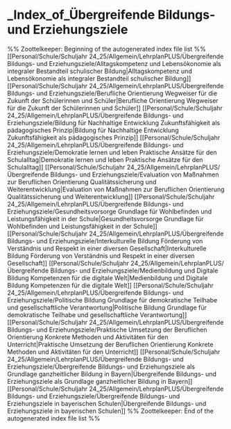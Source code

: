 # _Index_of_Übergreifende Bildungs- und Erziehungsziele
%% Zoottelkeeper: Beginning of the autogenerated index file list  %%
 [[Personal/Schule/Schuljahr 24_25/Allgemein/LehrplanPLUS/Übergreifende Bildungs- und Erziehungsziele/Alltagskompetenz und Lebensökonomie als integraler Bestandteil schulischer Bildung|Alltagskompetenz und Lebensökonomie als integraler Bestandteil schulischer Bildung]]
 [[Personal/Schule/Schuljahr 24_25/Allgemein/LehrplanPLUS/Übergreifende Bildungs- und Erziehungsziele/Berufliche Orientierung Wegweiser für die Zukunft der Schülerinnen und Schüler|Berufliche Orientierung Wegweiser für die Zukunft der Schülerinnen und Schüler]]
 [[Personal/Schule/Schuljahr 24_25/Allgemein/LehrplanPLUS/Übergreifende Bildungs- und Erziehungsziele/Bildung für Nachhaltige Entwicklung Zukunftsfähigkeit als pädagogisches Prinzip|Bildung für Nachhaltige Entwicklung Zukunftsfähigkeit als pädagogisches Prinzip]]
 [[Personal/Schule/Schuljahr 24_25/Allgemein/LehrplanPLUS/Übergreifende Bildungs- und Erziehungsziele/Demokratie lernen und leben Praktische Ansätze für den Schulalltag|Demokratie lernen und leben Praktische Ansätze für den Schulalltag]]
 [[Personal/Schule/Schuljahr 24_25/Allgemein/LehrplanPLUS/Übergreifende Bildungs- und Erziehungsziele/Evaluation von Maßnahmen zur Beruflichen Orientierung Qualitätssicherung und Weiterentwicklung|Evaluation von Maßnahmen zur Beruflichen Orientierung Qualitätssicherung und Weiterentwicklung]]
 [[Personal/Schule/Schuljahr 24_25/Allgemein/LehrplanPLUS/Übergreifende Bildungs- und Erziehungsziele/Gesundheitsvorsorge Grundlage für Wohlbefinden und Leistungsfähigkeit in der Schule|Gesundheitsvorsorge Grundlage für Wohlbefinden und Leistungsfähigkeit in der Schule]]
 [[Personal/Schule/Schuljahr 24_25/Allgemein/LehrplanPLUS/Übergreifende Bildungs- und Erziehungsziele/Interkulturelle Bildung Förderung von Verständnis und Respekt in einer diversen Gesellschaft|Interkulturelle Bildung Förderung von Verständnis und Respekt in einer diversen Gesellschaft]]
 [[Personal/Schule/Schuljahr 24_25/Allgemein/LehrplanPLUS/Übergreifende Bildungs- und Erziehungsziele/Medienbildung und Digitale Bildung Kompetenzen für die digitale Welt|Medienbildung und Digitale Bildung Kompetenzen für die digitale Welt]]
 [[Personal/Schule/Schuljahr 24_25/Allgemein/LehrplanPLUS/Übergreifende Bildungs- und Erziehungsziele/Politische Bildung Grundlage für demokratische Teilhabe und gesellschaftliche Verantwortung|Politische Bildung Grundlage für demokratische Teilhabe und gesellschaftliche Verantwortung]]
 [[Personal/Schule/Schuljahr 24_25/Allgemein/LehrplanPLUS/Übergreifende Bildungs- und Erziehungsziele/Praktische Umsetzung der Beruflichen Orientierung Konkrete Methoden und Aktivitäten für den Unterricht|Praktische Umsetzung der Beruflichen Orientierung Konkrete Methoden und Aktivitäten für den Unterricht]]
 [[Personal/Schule/Schuljahr 24_25/Allgemein/LehrplanPLUS/Übergreifende Bildungs- und Erziehungsziele/Übergreifende Bildungs- und Erziehungsziele als Grundlage ganzheitlicher Bildung in Bayern|Übergreifende Bildungs- und Erziehungsziele als Grundlage ganzheitlicher Bildung in Bayern]]
 [[Personal/Schule/Schuljahr 24_25/Allgemein/LehrplanPLUS/Übergreifende Bildungs- und Erziehungsziele/Übergreifende Bildungs- und Erziehungsziele in bayerischen Schulen|Übergreifende Bildungs- und Erziehungsziele in bayerischen Schulen]]
%% Zoottelkeeper: End of the autogenerated index file list  %%
